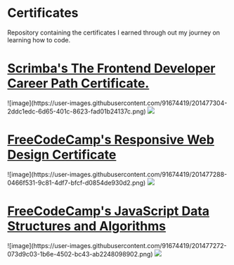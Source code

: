 # Certificates
Repository containing the certificates I earned through out my journey on learning how to code.

<h1><a href="https://scrimba.com/certificate/uv3wKYSz/gfrontend">Scrimba's The Frontend Developer Career Path Certificate.</a></h1>
![image](https://user-images.githubusercontent.com/91674419/201477304-2ddc1edc-6d65-401c-8623-fad01b24137c.png)
<img src="https://user-images.githubusercontent.com/91674419/201477304-2ddc1edc-6d65-401c-8623-fad01b24137c.png"/>


<h1><a href="https://www.freecodecamp.org/certification/fcc1fc2d239-d0fd-4313-8b14-23608cacb5f9/responsive-web-design">FreeCodeCamp's Responsive Web Design Certificate</a></h1>
![image](https://user-images.githubusercontent.com/91674419/201477288-0466f531-9c81-4df7-bfcf-d0854de930d2.png)
<img src="https://user-images.githubusercontent.com/91674419/201477288-0466f531-9c81-4df7-bfcf-d0854de930d2.png"/>


<h1><a href="https://www.freecodecamp.org/certification/fcc1fc2d239-d0fd-4313-8b14-23608cacb5f9/responsive-web-design">FreeCodeCamp's JavaScript Data Structures and Algorithms </a></h1>
![image](https://user-images.githubusercontent.com/91674419/201477272-073d9c03-1b6e-4502-bc43-ab2248098902.png)
<img src="https://user-images.githubusercontent.com/91674419/201477272-073d9c03-1b6e-4502-bc43-ab2248098902.png"/>


